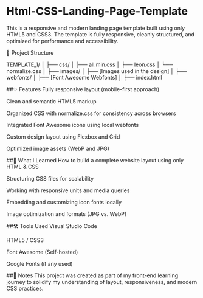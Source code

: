 # Html-CSS-Landing-Page-Template
This is a responsive and modern landing page template built using only HTML5 and CSS3. The template is fully responsive, cleanly structured, and optimized for performance and accessibility.

📁 Project Structure

TEMPLATE_1/ │ ├── css/ │ ├── all.min.css │ ├── leon.css │ └── normalize.css │ ├── images/ │ ├── [Images used in the design] │ ├── webfonts/ │ ├── [Font Awesome Webfonts] │ ├── index.html

##✨ Features Fully responsive layout (mobile-first approach)

Clean and semantic HTML5 markup

Organized CSS with normalize.css for consistency across browsers

Integrated Font Awesome icons using local webfonts

Custom design layout using Flexbox and Grid

Optimized image assets (WebP and JPG)

##🧠 What I Learned How to build a complete website layout using only HTML & CSS

Structuring CSS files for scalability

Working with responsive units and media queries

Embedding and customizing icon fonts locally

Image optimization and formats (JPG vs. WebP)

##🛠️ Tools Used Visual Studio Code

HTML5 / CSS3

Font Awesome (Self-hosted)

Google Fonts (if any used)

##📌 Notes This project was created as part of my front-end learning journey to solidify my understanding of layout, responsiveness, and modern CSS practices.
